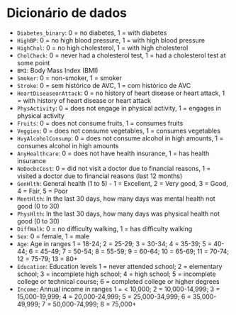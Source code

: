 # Dicionário de dados

- `Diabetes_binary`: 0 = no diabetes, 1 = with diabetes
- `HighBP`: 0 = no high blood pressure, 1 = with high blood pressure
- `HighChol`: 0 = no high cholesterol, 1 = with high cholesterol
- `CholCheck`: 0 = never had a cholesterol test, 1 = had a cholesterol test at some point
- `BMI`: Body Mass Index (BMI)
- `Smoker`: 0 = non-smoker, 1 = smoker
- `Stroke`: 0 = sem histórico de AVC, 1 = com histórico de AVC
- `HeartDiseaseorAttack`: 0 = no history of heart disease or heart attack, 1 = with history of heart disease or heart attack
- `PhysActivity`: 0 = does not engage in physical activity, 1 = engages in physical activity
- `Fruits`: 0 = does not consume fruits, 1 = consumes fruits
- `Veggies`: 0 = does not consume vegetables, 1 = consumes vegetables
- `HvyAlcoholConsump`: 0 = does not consume alcohol in high amounts, 1 = consumes alcohol in high amounts
- `AnyHealthcare`: 0 = does not have health insurance, 1 = has health insurance
- `NoDocbcCost`: 0 = did not visit a doctor due to financial reasons, 1 = visited a doctor due to financial reasons (last 12 months)
- `GenHlth`: General health (1 to 5) - 1 = Excellent, 2 = Very good, 3 = Good, 4 = Fair, 5 = Poor
- `MentHlth`: In the last 30 days, how many days was mental health not good (0 to 30)
- `PhysHlth`: In the last 30 days, how many days was physical health not good (0 to 30)
- `DiffWalk`: 0 = no difficulty walking, 1 = has difficulty walking
- `Sex`: 0 = female, 1 = male
- `Age`: Age in ranges 1 = 18-24; 2 = 25-29; 3 = 30-34; 4 = 35-39; 5 = 40-44; 6 = 45-49; 7 = 50-54; 8 = 55-59; 9 = 60-64; 10 = 65-69; 11 = 70-74; 12 = 75-79; 13 = 80+
- `Education`: Education levels 1 = never attended school; 2 = elementary school; 3 = incomplete high school; 4 = high school; 5 = incomplete college or technical course; 6 = completed college or higher degrees
- `Income`: Annual income in ranges 1 = < 10,000; 2 = 10,000-14,999; 3 = 15,000-19,999; 4 = 20,000-24,999; 5 = 25,000-34,999; 6 = 35,000-49,999; 7 = 50,000-74,999; 8 = 75,000+